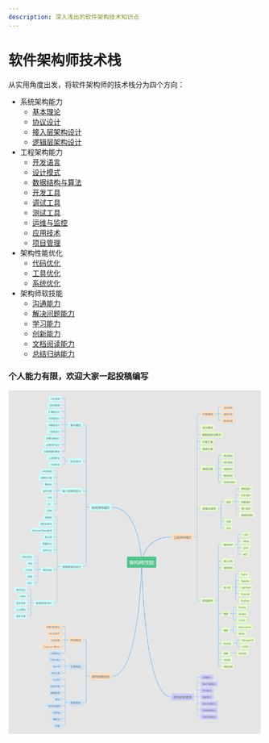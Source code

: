 ```yaml
---
description: 深入浅出的软件架构技术知识点
---
```


# 软件架构师技术栈

从实用角度出发，将软件架构师的技术栈分为四个方向：

* 系统架构能力
  * [基本理论](the-capability-of-system-architecture/1.-ji-ben-li-lun/)
  * [协议设计](the-capability-of-system-architecture/untitled-1.md)
  * [接入层架构设计](the-capability-of-system-architecture/3.-jie-ru-ceng-jia-gou-she-ji.md)
  * [逻辑层架构设计](the-capability-of-system-architecture/4.-luo-ji-ceng-jia-gou-she-ji.md)
* 工程架构能力
  * [开发语言](the-capability-of-engineering-architecture/untitled.md)
  * [设计模式](the-capability-of-engineering-architecture/2.-she-ji-mo-shi.md)
  * [数据结构与算法](the-capability-of-engineering-architecture/3.-shu-ju-jie-gou-yu-suan-fa.md)
  * [开发工具](the-capability-of-engineering-architecture/4.-kai-fa-gong-ju.md)
  * [调试工具](the-capability-of-engineering-architecture/5.-tiao-shi-gong-ju.md)
  * [测试工具](the-capability-of-engineering-architecture/6.-ce-shi-gong-ju.md)
  * [运维与监控](the-capability-of-engineering-architecture/7.-yun-wei-yu-jian-kong.md)
  * [应用技术](the-capability-of-engineering-architecture/8.-ying-yong-ji-shu.md)
  * [项目管理](the-capability-of-engineering-architecture/9.-xiang-mu-guan-li.md)
* 架构性能优化
  * [代码优化](performance-optimization/untitled.md)
  * [工具优化](performance-optimization/2.-gong-ju-you-hua.md)
  * [系统优化](performance-optimization/3.-xi-tong-you-hua.md)
* 架构师软技能
  * [沟通能力](soft-skill/untitled.md)
  * [解决问题能力](soft-skill/2.-jie-jue-wen-ti-neng-li.md)
  * [学习能力](soft-skill/3.-xue-xi-neng-li.md)
  * [创新能力](soft-skill/4.-chuang-xin-neng-li.md)
  * [文档阅读能力](soft-skill/5.-wen-dang-yue-du-neng-li.md)
  * [总结归纳能力](soft-skill/6.-zong-jie-gui-na-neng-li.md)

### 个人能力有限，欢迎大家一起投稿编写



![&#x8F6F;&#x4EF6;&#x67B6;&#x6784;&#x5E08;&#x6280;&#x80FD;](.gitbook/assets/5d4e306be4b09965fabdc48c.png)



